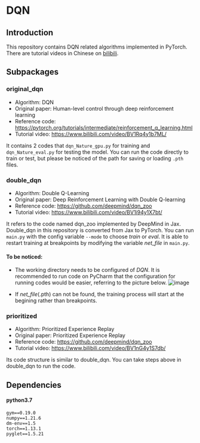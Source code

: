 # DQN

## Introduction
This repository contains DQN related algorithms implemented in PyTorch. There are tutorial videos in Chinese on [bilibili](https://www.bilibili.com/video/BV1Rq4y1b7ML/).

## Subpackages
### original_dqn
 - Algorithm: DQN
 - Original paper: Human-level control through deep reinforcement learning
 - Reference code: https://pytorch.org/tutorials/intermediate/reinforcement_q_learning.html
 - Tutorial video: https://www.bilibili.com/video/BV1Rq4y1b7ML/

It contains 2 codes that `dqn_Nature_gpu.py` for training and `dqn_Nature_eval.py` for testing the model. You can run the code directly to train or test, but please be noticed of the path for saving or loading `.pth` files.

### double_dqn
 - Algorithm: Double Q-Learning
 - Original paper: Deep Reinforcement Learning with Double Q-learning
 - Reference code: https://github.com/deepmind/dqn_zoo
 - Tutorial video: https://www.bilibili.com/video/BV1i94y1X7bt/

It refers to the code named dqn_zoo implemented by DeepMind in Jax. Double_dqn in this repository is converted from Jax to PyTorch. You can run `main.py` with the config variable `--mode` to choose *train* or *eval*. It is able to restart training at breakpoints by modifying the variable *net_file* in `main.py`.

#### To be noticed:
 - The working directory needs to be configured of *DQN*. It is recommended to run code on PyCharm that the configuration for running codes would be easier, referring to the picture below.
![image](https://github.com/Desny/DQN/pics/pycharm_run_config.png)

 - If *net_file*(.pth) can not be found, the training process will start at the begining rather than breakpoints.

### prioritized
 - Algorithm: Prioritized Experience Replay
 - Original paper: Prioritized Experience Replay
 - Reference code: https://github.com/deepmind/dqn_zoo
 - Tutorial video: https://www.bilibili.com/video/BV1nG4y1S7db/

Its code structure is similar to double_dqn. You can take steps above in double_dqn to run the code.

## Dependencies
#### python3.7
```
gym==0.19.0
numpy==1.21.6
dm-env==1.5
torch==1.13.1
pyglet==1.5.21
```
